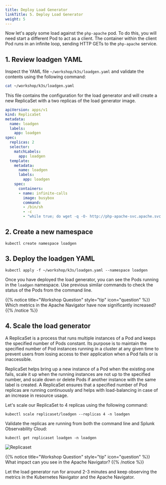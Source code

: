 ```yaml
---
title: Deploy Load Generator
linkTitle: 5. Deploy Load Generator
weight: 5
---
```


Now let's apply some load against the `php-apache` pod. To do this, you will need start a different Pod to act as a client. The container within the client Pod runs in an infinite loop, sending HTTP GETs to the `php-apache` service.

## 1. Review loadgen YAML

Inspect the YAML file `~/workshop/k3s/loadgen.yaml` and validate the contents using the following command:

``` bash
cat ~/workshop/k3s/loadgen.yaml
```

This file contains the configuration for the load generator and will create a new ReplicaSet with a two replicas of the load generator image.

``` yaml
apiVersion: apps/v1
kind: ReplicaSet
metadata:
  name: loadgen
  labels:
    app: loadgen
spec:
  replicas: 2
  selector:
    matchLabels:
      app: loadgen
  template:
    metadata:
      name: loadgen
      labels:
        app: loadgen
    spec:
      containers:
      - name: infinite-calls
        image: busybox
        command:
        - /bin/sh
        - -c
        - "while true; do wget -q -O- http://php-apache-svc.apache.svc.cluster.local; done"
```

## 2. Create a new namespace

``` text
kubectl create namespace loadgen
```

## 3. Deploy the loadgen YAML

``` text
kubectl apply -f ~/workshop/k3s/loadgen.yaml --namespace loadgen
```

Once you have deployed the load generator, you can see the Pods running in the `loadgen` namespace. Use previous similar commands to check the status of the Pods from the command line.

{{% notice title="Workshop Question" style="tip" icon="question" %}}
Which metrics in the Apache Navigator have now significantly increased?
{{% /notice %}}

## 4. Scale the load generator

A ReplicaSet is a process that runs multiple instances of a Pod and keeps the specified number of Pods constant. Its purpose is to maintain the specified number of Pod instances running in a cluster at any given time to prevent users from losing access to their application when a Pod fails or is inaccessible.

ReplicaSet helps bring up a new instance of a Pod when the existing one fails, scale it up when the running instances are not up to the specified number, and scale down or delete Pods if another instance with the same label is created. A ReplicaSet ensures that a specified number of Pod replicas are running continuously and helps with load-balancing in case of an increase in resource usage.

Let's scale our ReplicaSet to 4 replicas using the following command:

``` text
kubectl scale replicaset/loadgen --replicas 4 -n loadgen
```

Validate the replicas are running from both the command line and Splunk Observability Cloud:

``` text
kubectl get replicaset loadgen -n loadgen
```

![Replicaset](../images/k8s-workload-replicaset.png)

{{% notice title="Workshop Question" style="tip" icon="question" %}}
What impact can you see in the Apache Navigator?
{{% /notice %}}

Let the load generator run for around 2-3 minutes and keep observing the metrics in the Kubernetes Navigator and the Apache Navigator.
